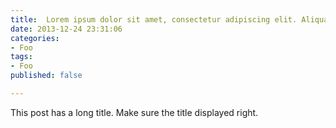 ```yaml
---
title:  Lorem ipsum dolor sit amet, consectetur adipiscing elit. Aliquam justo turpis, tincidunt ac convallis id.
date: 2013-12-24 23:31:06
categories:
- Foo
tags:
- Foo
published: false

---
```


This post has a long title. Make sure the title displayed right.
